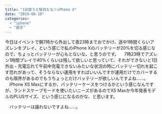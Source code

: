 ```yaml
---
title: "1日使うと駄目だな＞iPhone X"
date: "2019-08-10"
categories: 
  - "iphone"
  - "戯言"
---
```


今日はイベントで朝7時から外出して夜23時までおでかけ、途中1時間くらいアズレンをプレイ、という感じで私のiPhone Xのバッテリーが20%を切る感じなので、ちょっとバッテリーが心もとないな、と思うのです。 　7時23時でアズレン1時間プレイで40%くらいは残して欲しいと思っていて、それができないと1日外出・充電忘れて午前中充電できないみたいな状況の時にバッテリー切れを起こす恐れがあって、そうならない運用をすればいいんですが運用だけでカバーするのも限界があるのでもうちょっとだけバッテリーが欲しいんですよね……。 　iPhone XS Maxにするか、バッテリーケースをつけるかという感じなんですが、ランドスケープモードを使いたいニーズがあるのでXS Maxか今年発表モデルのPLUSサイズ、という感じになるのかな、と思います。

　バッテリーは譲れないですよね……。
